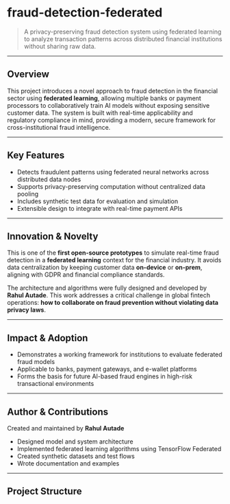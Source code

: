 # fraud-detection-federated

> A privacy-preserving fraud detection system using federated learning to analyze transaction patterns across distributed financial institutions without sharing raw data.

---

## Overview

This project introduces a novel approach to fraud detection in the financial sector using **federated learning**, allowing multiple banks or payment processors to collaboratively train AI models without exposing sensitive customer data. The system is built with real-time applicability and regulatory compliance in mind, providing a modern, secure framework for cross-institutional fraud intelligence.

---

## Key Features

- Detects fraudulent patterns using federated neural networks across distributed data nodes
- Supports privacy-preserving computation without centralized data pooling
- Includes synthetic test data for evaluation and simulation
- Extensible design to integrate with real-time payment APIs

---

## Innovation & Novelty

This is one of the **first open-source prototypes** to simulate real-time fraud detection in a **federated learning** context for the financial industry. It avoids data centralization by keeping customer data **on-device** or **on-prem**, aligning with GDPR and financial compliance standards.

The architecture and algorithms were fully designed and developed by **Rahul Autade**. This work addresses a critical challenge in global fintech operations: **how to collaborate on fraud prevention without violating data privacy laws**.

---

## Impact & Adoption

-  Demonstrates a working framework for institutions to evaluate federated fraud models
-  Applicable to banks, payment gateways, and e-wallet platforms
-  Forms the basis for future AI-based fraud engines in high-risk transactional environments

---

## Author & Contributions

Created and maintained by **Rahul Autade**

- Designed model and system architecture
- Implemented federated learning algorithms using TensorFlow Federated
- Created synthetic datasets and test flows
- Wrote documentation and examples

---

## Project Structure

